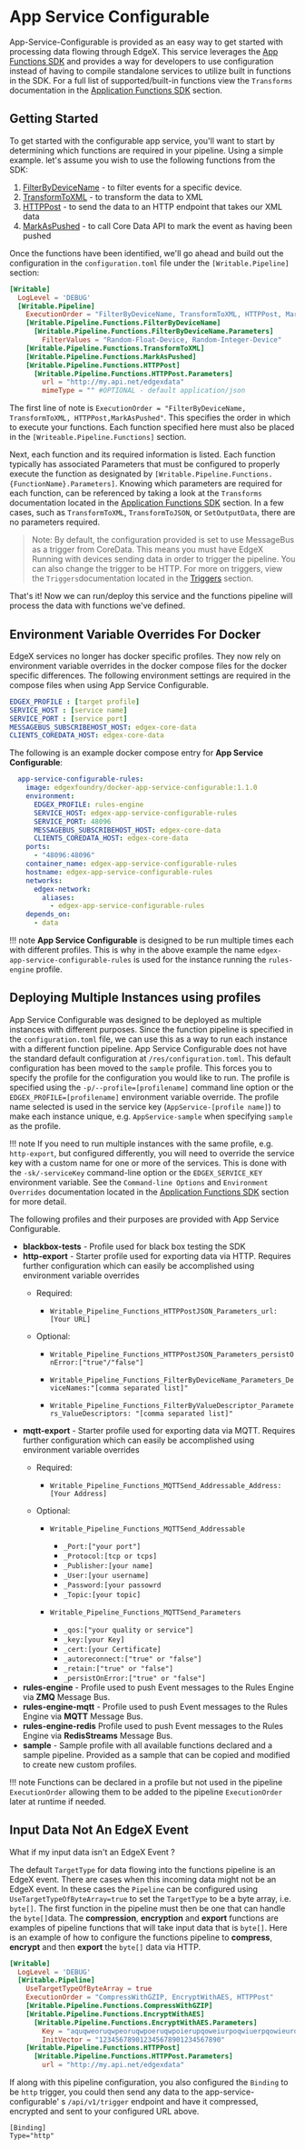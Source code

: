 # App Service Configurable

App-Service-Configurable is provided as an easy way to get started with processing data flowing through EdgeX. This service leverages the [App Functions SDK](https://github.com/edgexfoundry/app-functions-sdk-go) and provides a way for developers to use configuration instead of having to compile standalone services to utilize built in functions in the SDK. For a full list of supported/built-in functions view the `Transforms` documentation in the [Application Functions SDK](./ApplicationFunctionsSDK.md#built-in-transformsfunctions) section. 

## Getting Started 

To get started with the configurable app service, you'll want to start by determining which functions are required in your pipeline. Using a simple example.
let's assume you wish to use the following functions from the SDK:

1) [FilterByDeviceName](./ApplicationFunctionsSDK.md#filtering) - to filter events for a specific device.
2) [TransformToXML](./ApplicationFunctionsSDK.md#conversion) - to transform the data to XML
3) [HTTPPost](./ApplicationFunctionsSDK.md#export-functions) - to send the data to an HTTP endpoint that takes our XML data
4) [MarkAsPushed](./ApplicationFunctionsSDK.md#CoreData-Functions) - to call Core Data API to mark the event as having been pushed

Once the functions have been identified, we'll go ahead and build out the configuration in the `configuration.toml` file under the `[Writable.Pipeline]` section:

```toml
[Writable]
  LogLevel = 'DEBUG'
  [Writable.Pipeline]
    ExecutionOrder = "FilterByDeviceName, TransformToXML, HTTPPost, MarkAsPushed"
    [Writable.Pipeline.Functions.FilterByDeviceName]
      [Writable.Pipeline.Functions.FilterByDeviceName.Parameters]
        FilterValues = "Random-Float-Device, Random-Integer-Device"
    [Writable.Pipeline.Functions.TransformToXML]
    [Writable.Pipeline.Functions.MarkAsPushed]
    [Writable.Pipeline.Functions.HTTPPost]
      [Writable.Pipeline.Functions.HTTPPost.Parameters]
        url = "http://my.api.net/edgexdata"
        mimeType = "" #OPTIONAL - default application/json
```

The first line of note is `ExecutionOrder = "FilterByDeviceName, TransformToXML, HTTPPost,MarkAsPushed"`. This specifies the order in which to execute your functions. Each function specified here must also be placed in the `[Writeable.Pipeline.Functions]` section. 

Next, each function and its required information is listed. Each function typically has associated Parameters that must be configured to properly execute the function as designated by `[Writable.Pipeline.Functions.{FunctionName}.Parameters]`. Knowing which parameters are required for each function, can be referenced by taking a look at the `Transforms` documentation located in the [Application Functions SDK](./ApplicationFunctionsSDK.md#built-in-transformsfunctions) section. In a few cases, such as `TransformToXML`, `TransformToJSON`, or `SetOutputData`, there are no parameters required.


> Note: By default, the configuration provided is set to use MessageBus as a trigger from CoreData. This means you must have EdgeX Running with devices sending data in order to trigger the pipeline. You can also change the trigger to be HTTP. For more on triggers, view the `Triggers`documentation located in the [Triggers](./Triggers.md) section.

That's it! Now we can run/deploy this service and the functions pipeline will process the data with functions we've defined.

## Environment Variable Overrides For Docker

EdgeX services no longer has docker specific profiles. They now rely on environment variable overrides in the docker compose files for the docker specific differences. The following environment settings are required in the compose files when using App Service Configurable.

```yaml
EDGEX_PROFILE : [target profile]
SERVICE_HOST : [service name]
SERVICE_PORT : [service port]
MESSAGEBUS_SUBSCRIBEHOST_HOST: edgex-core-data
CLIENTS_COREDATA_HOST: edgex-core-data
```

The following is an example docker compose entry for **App Service Configurable**:

```yaml
  app-service-configurable-rules:
    image: edgexfoundry/docker-app-service-configurable:1.1.0
    environment:
      EDGEX_PROFILE: rules-engine
      SERVICE_HOST: edgex-app-service-configurable-rules
      SERVICE_PORT: 48096
      MESSAGEBUS_SUBSCRIBEHOST_HOST: edgex-core-data
      CLIENTS_COREDATA_HOST: edgex-core-data
    ports:
      - "48096:48096"
    container_name: edgex-app-service-configurable-rules
    hostname: edgex-app-service-configurable-rules
    networks:
      edgex-network:
        aliases:
          - edgex-app-service-configurable-rules
    depends_on:
      - data
```

!!! note
**App Service Configurable** is designed to be run multiple times each with different profiles. This is why in the above example the name `edgex-app-service-configurable-rules` is used for the instance running the `rules-engine` profile.

## Deploying Multiple Instances using profiles

App Service Configurable was designed to be deployed as multiple instances with different purposes. Since the function pipeline is specified in the `configuration.toml` file, we can use this as a way to run each instance with a different function pipeline. App Service Configurable does not have the standard default configuration at `/res/configuration.toml`. This default configuration has been moved to the `sample` profile. This forces you to specify the profile for the configuration you would like to run. The profile is specified using the `-p/--profile=[profilename]` command line option or the `EDGEX_PROFILE=[profilename]` environment variable override. The profile name selected is used in the service key (`AppService-[profile name]`) to make each instance unique, e.g. `AppService-sample` when specifying `sample` as the profile.

!!! note
If you need to run multiple instances with the same profile, e.g. `http-export`, but configured differently, you will need to override the service key with a custom name for one or more of the services. This is done with the `-sk/-serviceKey` command-line option or the `EDGEX_SERVICE_KEY` environment variable. See the `Command-line Options` and `Environment Overrides` documentation located in the [Application Functions SDK](./ApplicationFunctionsSDK.md#command-line-options) section for more detail.

The following profiles and their purposes are provided with App Service Configurable. 

- **blackbox-tests** - Profile used for black box testing the SDK 
- **http-export** - Starter profile used for exporting data via HTTP. 
  Requires further configuration which can easily be accomplished using environment variable overrides
  - Required:
    
    - `Writable_Pipeline_Functions_HTTPPostJSON_Parameters_url:[Your URL]`
  - Optional: 
    
    - `Writable_Pipeline_Functions_HTTPPostJSON_Parameters_persistOnError:["true"/"false"]`
    
    - `Writable_Pipeline_Functions_FilterByDeviceName_Parameters_DeviceNames:"[comma separated list]"`
    
    - `Writable_Pipeline_Functions_FilterByValueDescriptor_Parameters_ValueDescriptors: "[comma separated list]"`
- **mqtt-export** - Starter profile used for exporting data via MQTT.
  Requires further configuration which can easily be accomplished using environment variable overrides
  - Required:
    
    - `Writable_Pipeline_Functions_MQTTSend_Addressable_Address:[Your Address]`
  - Optional: 
    - `Writable_Pipeline_Functions_MQTTSend_Addressable`
      - `_Port:["your port"]`
      - `_Protocol:[tcp or tcps]`  
      - `_Publisher:[your name]`
      - `_User:[your username]`
      - `_Password:[your passowrd`
      - `_Topic:[your topic]`
    
    - `Writable_Pipeline_Functions_MQTTSend_Parameters`
      - `_qos:["your quality or service"]`
      - `_key:[your Key]`  
      - `_cert:[your Certificate]`
      - `_autoreconnect:["true" or "false"]`
      - `_retain:["true" or "false"]`
      - `_persistOnError:["true" or "false"]`
- **rules-engine** - Profile used to push Event messages to the Rules Engine via **ZMQ** Message Bus.
- **rules-engine-mqtt** - Profile used to push Event messages to the Rules Engine via **MQTT** Message Bus.
- **rules-engine-redis** Profile used to push Event messages to the Rules Engine via **RedisStreams** Message Bus.
- **sample** - Sample profile with all available functions declared and a sample pipeline. Provided as a sample that can be copied and modified to create new custom profiles.

!!! note
Functions can be declared in a profile but not used in the pipeline `ExecutionOrder`  allowing them to be added to the pipeline `ExecutionOrder` later at runtime if needed.

## Input Data Not An EdgeX Event

What if my input data isn't an EdgeX Event ?

The default `TargetType` for data flowing into the functions pipeline is an EdgeX event. There are cases when this incoming data might not be an EdgeX event. In these cases the `Pipeline` can be configured using `UseTargetTypeOfByteArray=true` to set the `TargetType` to be a byte array, i.e. `byte[]`. The first function in the pipeline must then be one that can handle the `byte[]`data. The **compression**,  **encryption** and **export** functions are examples of pipeline functions that will take input data that is `byte[]`. Here is an example of how to configure the functions pipeline to **compress**, **encrypt** and then **export** the  `byte[]` data via HTTP.

```toml
[Writable]
  LogLevel = 'DEBUG'
  [Writable.Pipeline]
    UseTargetTypeOfByteArray = true
    ExecutionOrder = "CompressWithGZIP, EncryptWithAES, HTTPPost"
    [Writable.Pipeline.Functions.CompressWithGZIP]
    [Writable.Pipeline.Functions.EncryptWithAES]
      [Writable.Pipeline.Functions.EncryptWithAES.Parameters]
        Key = "aquqweoruqwpeoruqwpoeruqwpoierupqoweiurpoqwiuerpqowieurqpowieurpoqiweuroipwqure"
        InitVector = "123456789012345678901234567890"
    [Writable.Pipeline.Functions.HTTPPost]
      [Writable.Pipeline.Functions.HTTPPost.Parameters]
        url = "http://my.api.net/edgexdata"
```

If along with this pipeline configuration, you also configured the `Binding` to be `http` trigger,  you could then send any data to the app-service-configurable' s `/api/v1/trigger` endpoint and have it compressed, encrypted and sent to your configured URL above.

```
[Binding]
Type="http"
```